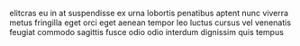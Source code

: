 elitcras eu in at suspendisse ex urna lobortis penatibus aptent nunc viverra
metus fringilla eget orci eget aenean tempor leo luctus cursus vel venenatis
feugiat commodo sagittis fusce odio odio interdum dignissim quis tempus